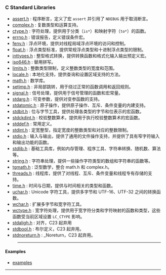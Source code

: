 ### C Standard Libraries

- [assert.h](https://zh.cppreference.com/w/c/header/assert.html)           : 程序断言，定义了宏 `assert` 并引用了 `NDEBUG` 用于取消断言。                                   
- [complex.h](https://zh.cppreference.com/w/c/header/complex.html)         : 复数类型和运算支持。                                                         
- [ctype.h](https://zh.cppreference.com/w/c/header/ctype.html)             : 字符处理，提供用于分类（`is*`）和映射字符（`to*`）的函数。                                     
- [errno.h](https://zh.cppreference.com/w/c/header/errno.html)             : 错误报告，定义错误条件宏。                                                                     
- [fenv.h](https://zh.cppreference.com/w/c/header/fenv.html)               : 浮点环境，提供对线程局域浮点环境的访问和控制。                                                 
- [float.h](https://zh.cppreference.com/w/c/header/float.html)             : 浮点类型标准，提供常规浮点类型和十进制浮点类型的限制。                                         
- [inttypes.h](https://zh.cppreference.com/w/c/header/inttypes.html)       : 整型格式转换，提供转换函数和格式化输入输出预定义宏。                                           
- [iso646.h](https://zh.cppreference.com/w/c/header/iso646.html)           : 替用拼写。                                                                                     
- [limits.h](https://zh.cppreference.com/w/c/header/limits.html)           : 整数类型限制，定义整数类型的宽度和范围。                                                       
- [locale.h](https://zh.cppreference.com/w/c/header/locale.html)           : 本地化支持，提供查询和设置区域支持的方法。                                                     
- [math.h](https://zh.cppreference.com/w/c/header/math.html)               : 数学库。                                                                                       
- [setjmp.h](https://zh.cppreference.com/w/c/header/setjmp.html)           : 非局部跳转，用于绕过正常的函数调用和返回规则。                                                 
- [signal.h](https://zh.cppreference.com/w/c/header/signal.html)           : 信号处理，提供用于信号管理的函数和宏常量。                                                     
- [stdarg.h](https://zh.cppreference.com/w/c/header/stdarg.html)           : 可变参数，提供对变参函数的支持。                                                               
- [stdatomic.h](https://zh.cppreference.com/w/c/header/stdatomic.html)     : 原子操作，提供原子操作、互斥、条件变量的内建支持。                                             
- [stdbit.h](https://zh.cppreference.com/w/c/header/stdbit.html)           : 位与字节工具，提供处理各类型的字节和位表示的宏函数。                                           
- [stdckdint.h](https://zh.cppreference.com/w/c/header/stdckdint.html)     : 校验整数算术，提供用于执行校验整数算术的宏函数。                                               
- [stddef.h](https://zh.cppreference.com/w/c/header/stddef.html)           : 常用定义。                                                                                     
- [stdint.h](https://zh.cppreference.com/w/c/header/stdint.html)           : 定宽整型，指定宽度的整数类型和对应的整数限制。                                                 
- [stdio.h](https://zh.cppreference.com/w/c/header/stdio.html)             : 输入与输出，提供了通用的文件操作支持，并提供了具有窄字符输入和输出功能的函数。                 
- [stdlib.h](https://zh.cppreference.com/w/c/header/stdlib.html)           : 基础工具库，例如内存管理、程序工具、字符串转换、随机数、算法等。                               
- [string.h](https://zh.cppreference.com/w/c/header/string.html)           : 字符串处理，提供一些操作字符类型的数组和字符串的函数等。                                       
- [tgmath.h](https://zh.cppreference.com/w/c/header/tgmath.html)           : 泛型数学，整合 math.h 和 complex.h。                                                           
- [threads.h](https://zh.cppreference.com/w/c/header/threads.html)         : 线程库，提供了对线程、互斥、条件变量和线程专有存储的支持。                                     
- [time.h](https://zh.cppreference.com/w/c/header/time.html)               : 时间与日期，提供与时间相关的类型和函数。                                                       
- [uchar.h](https://zh.cppreference.com/w/c/header/uchar.html)             : Unicode 字符工具，提供多字节和 UTF-16、UTF-32 之间的转换函数。                                 
- [wchar.h](https://zh.cppreference.com/w/c/header/wchar.html)             : 扩展多字节和宽字符工具。                                                                       
- [wctype.h](https://zh.cppreference.com/w/c/header/wctype.html)           : 宽字符处理，提供用于宽字符分类和字符映射的函数和类型，这些函数受当前区域设置 `LC_CTYPE` 影响。 
- [stdaligh.h](https://zh.cppreference.com/w/c/header/stdalign.html)       : 对齐，C23 起弃用                                                                               
- [stdbool.h](https://zh.cppreference.com/w/c/header/stdbool.html)         : 布尔定义，C23 起弃用。                                                                         
- [stdnoreturn.h](https://zh.cppreference.com/w/c/header/stdnoreturn.html) : _Noreturn，C23 起弃用。                                                                        

<!-- 
- stdmchar C29 ??
-->

>---
#### Examples

- [examples](./C%20STD/README.md)

---